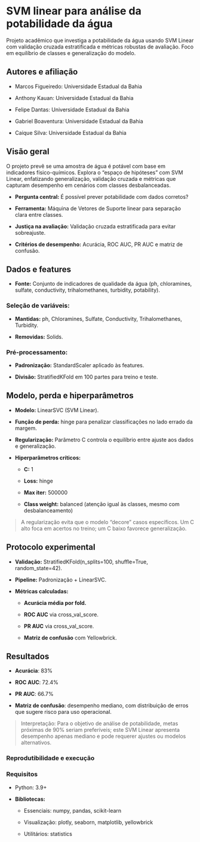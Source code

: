 # SVM linear para análise da potabilidade da água
Projeto acadêmico que investiga a potabilidade da água usando SVM Linear com validação cruzada estratificada e métricas robustas de avaliação. Foco em equilíbrio de classes e generalização do modelo.

## Autores e afiliação
- Marcos Figueiredo: Universidade Estadual da Bahia

+ Anthony Kauan: Universidade Estadual da Bahia

+ Felipe Dantas: Universidade Estadual da Bahia

+ Gabriel Boaventura: Universidade Estadual da Bahia

+ Caique Silva: Universidade Estadual da Bahia

## Visão geral
O projeto prevê se uma amostra de água é potável com base em indicadores físico-químicos. Explora o “espaço de hipóteses” com SVM Linear, enfatizando generalização, validação cruzada e métricas que capturam desempenho em cenários com classes desbalanceadas.

- **Pergunta central:** É possível prever potabilidade com dados corretos?

- **Ferramenta:** Máquina de Vetores de Suporte linear para separação clara entre classes.

- **Justiça na avaliação:** Validação cruzada estratificada para evitar sobreajuste.

- **Critérios de desempenho:** Acurácia, ROC AUC, PR AUC e matriz de confusão.

## Dados e features
+ **Fonte:** Conjunto de indicadores de qualidade da água (ph, chloramines, sulfate, conductivity, trihalomethanes, turbidity, potability).

### Seleção de variáveis:

+ **Mantidas:** ph, Chloramines, Sulfate, Conductivity, Trihalomethanes, Turbidity.

+ **Removidas:** Solids.

### Pré-processamento:

+ **Padronização:** StandardScaler aplicado às features.

+ **Divisão:** StratifiedKFold em 100 partes para treino e teste.

## Modelo, perda e hiperparâmetros
+ **Modelo:** LinearSVC (SVM Linear).

+ **Função de perda:** hinge para penalizar classificações no lado errado da margem.

+ **Regularização:** Parâmetro C controla o equilíbrio entre ajuste aos dados e generalização.

+ **Hiperparâmetros críticos:**

  - **C:** 1

  - **Loss:** hinge

  - **Max iter:** 500000

  - **Class weight:** balanced (atenção igual às classes, mesmo com desbalanceamento)

> A regularização evita que o modelo “decore” casos específicos. Um C alto foca em acertos no treino; um C baixo favorece generalização.

## Protocolo experimental
+ **Validação:** StratifiedKFold(n_splits=100, shuffle=True, random_state=42).

+ **Pipeline:** Padronização + LinearSVC.

+ **Métricas calculadas:**

  + **Acurácia média por fold.**

  + **ROC AUC** via cross_val_score.

  + **PR AUC** via cross_val_score.

  + **Matriz de confusão** com Yellowbrick.

## Resultados
+ **Acurácia**: 83%

+ **ROC AUC**: 72.4%

+ **PR AUC**: 66.7%

+ **Matriz de confusão**: desempenho mediano, com distribuição de erros que sugere risco para uso operacional.

> Interpretação: Para o objetivo de análise de potabilidade, metas próximas de 90% seriam preferíveis; este SVM Linear apresenta desempenho apenas mediano e pode requerer ajustes ou modelos alternativos.

### Reprodutibilidade e execução
### Requisitos
+ Python: 3.9+

+ **Bibliotecas:**

  + Essenciais: numpy, pandas, scikit-learn

  + Visualização: plotly, seaborn, matplotlib, yellowbrick

  + Utilitários: statistics
